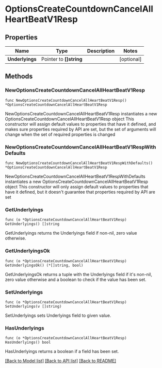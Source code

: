 # OptionsCreateCountdownCancelAllHeartBeatV1Resp

## Properties

Name | Type | Description | Notes
------------ | ------------- | ------------- | -------------
**Underlyings** | Pointer to **[]string** |  | [optional] 

## Methods

### NewOptionsCreateCountdownCancelAllHeartBeatV1Resp

`func NewOptionsCreateCountdownCancelAllHeartBeatV1Resp() *OptionsCreateCountdownCancelAllHeartBeatV1Resp`

NewOptionsCreateCountdownCancelAllHeartBeatV1Resp instantiates a new OptionsCreateCountdownCancelAllHeartBeatV1Resp object
This constructor will assign default values to properties that have it defined,
and makes sure properties required by API are set, but the set of arguments
will change when the set of required properties is changed

### NewOptionsCreateCountdownCancelAllHeartBeatV1RespWithDefaults

`func NewOptionsCreateCountdownCancelAllHeartBeatV1RespWithDefaults() *OptionsCreateCountdownCancelAllHeartBeatV1Resp`

NewOptionsCreateCountdownCancelAllHeartBeatV1RespWithDefaults instantiates a new OptionsCreateCountdownCancelAllHeartBeatV1Resp object
This constructor will only assign default values to properties that have it defined,
but it doesn't guarantee that properties required by API are set

### GetUnderlyings

`func (o *OptionsCreateCountdownCancelAllHeartBeatV1Resp) GetUnderlyings() []string`

GetUnderlyings returns the Underlyings field if non-nil, zero value otherwise.

### GetUnderlyingsOk

`func (o *OptionsCreateCountdownCancelAllHeartBeatV1Resp) GetUnderlyingsOk() (*[]string, bool)`

GetUnderlyingsOk returns a tuple with the Underlyings field if it's non-nil, zero value otherwise
and a boolean to check if the value has been set.

### SetUnderlyings

`func (o *OptionsCreateCountdownCancelAllHeartBeatV1Resp) SetUnderlyings(v []string)`

SetUnderlyings sets Underlyings field to given value.

### HasUnderlyings

`func (o *OptionsCreateCountdownCancelAllHeartBeatV1Resp) HasUnderlyings() bool`

HasUnderlyings returns a boolean if a field has been set.


[[Back to Model list]](../README.md#documentation-for-models) [[Back to API list]](../README.md#documentation-for-api-endpoints) [[Back to README]](../README.md)


